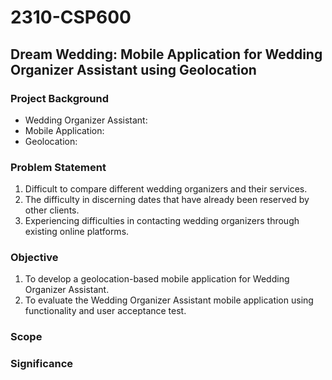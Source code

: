 # 2310-CSP600
## Dream Wedding: Mobile Application for Wedding Organizer Assistant using Geolocation

### Project Background
- Wedding Organizer Assistant:
- Mobile Application:
- Geolocation:
  
### Problem Statement
1. Difficult to compare different wedding organizers and their services.
2. The difficulty in discerning dates that have already been reserved by other clients.
3. Experiencing difficulties in contacting wedding organizers through existing online platforms.

### Objective
1. To develop a geolocation-based mobile application for Wedding Organizer Assistant.
2. To evaluate the Wedding Organizer Assistant mobile application using functionality and user acceptance test.
   
### Scope

### Significance
